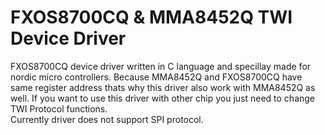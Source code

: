 # FXOS8700CQ & MMA8452Q TWI Device Driver 

FXOS8700CQ device driver written in C language and specillay made for nordic micro controllers.  Because MMA8452Q and FXOS8700CQ have same register address thats why this driver also work with MMA8452Q as well. 
If you want to use this driver with other chip you just need to change TWI Protocol functions.   
Currently driver does not support SPI protocol.
